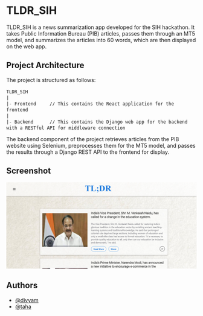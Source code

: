 # TLDR_SIH

TLDR_SIH is a news summarization app developed for the SIH hackathon. It takes Public Information Bureau (PIB) articles, passes them through an MT5 model, and summarizes the articles into 60 words, which are then displayed on the web app.

## Project Architecture
The project is structured as follows:
```
TLDR_SIH
|
|- Frontend     // This contains the React application for the frontend
|
|- Backend      // This contains the Django web app for the backend with a RESTful API for middleware connection 
```

The backend component of the project retrieves articles from the PIB website using Selenium, preprocesses them for the MT5 model, and passes the results through a Django REST API to the frontend for display.

## Screenshot
![TL;DR](https://github.com/divyam-prajapati/divyam-prajapati-portfolio/blob/new-version/public/tldr.png?raw=true)

## Authors

- [@divyam](https://github.com/divyam-prajapati)
- [@taha](https://github.com/Taha-001)
